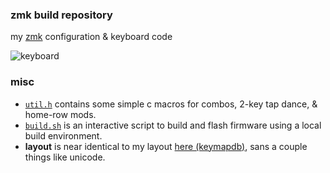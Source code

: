 ### zmk build repository
my [zmk](https://zmk.dev) configuration & keyboard code

![keyboard](https://i.imgur.com/bCRPsDyh.jpg)

### misc
* [`util.h`](util.h) contains some simple c macros for combos, 2-key tap dance, & home-row mods.
* [`build.sh`](build.sh) is an interactive script to build and flash firmware using a local build environment.
* **layout** is near identical to my layout [here (keymapdb)](https://keymapdb.com/keymaps/waffle87), sans a couple things like unicode.
